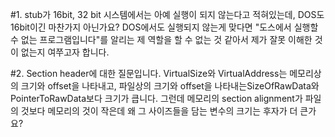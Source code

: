 #1. stub가 16bit, 32 bit 시스템에서는 아예 실행이 되지 않는다고 적혀있는데, DOS도 16bit이긴 마찬가지 아닌가요?  DOS에서도 실행되지 않는게 맞다면 "도스에서 실행할 수 없는 프로그램입니다"를 알리는 제 역할을 할 수 없는 것 같아서 제가 잘못 이해한 것이 없는지 여쭈고자 합니다.



#2. Section header에 대한 질문입니다.  VirtualSize와 VirtualAddress는 메모리상의 크기와 offset을 나타내고, 파일상의 크기와 offset을 나타내는SizeOfRawData와 PointerToRawData보다 크기가 큽니다. 그런데 메모리의 section alignment가 파일의 것보다 메모리의 것이 작은데 왜 그 사이즈들을 담는 변수의 크기는 후자가 더 큰가요?
